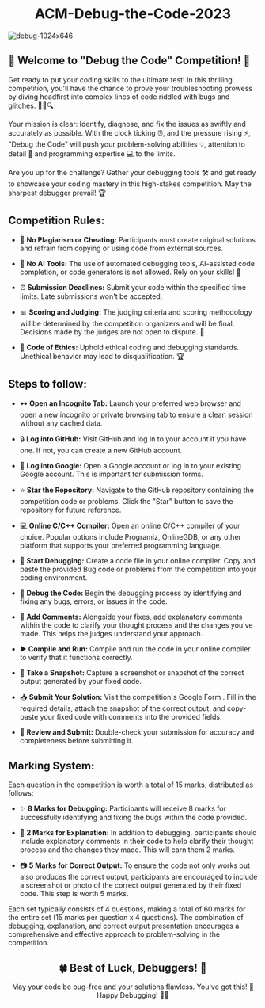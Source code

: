 <h1 align="center">ACM-Debug-the-Code-2023</h1>

![debug-1024x646](https://github.com/karan-panda/ACM-Debug-the-Code-2023/assets/108183567/fcb5a0db-f8da-4e5f-b097-b93dcab85dff)

## 🚀 Welcome to "Debug the Code" Competition! 🧩

Get ready to put your coding skills to the ultimate test! In this thrilling competition, you'll have the chance to prove your troubleshooting prowess by diving headfirst into complex lines of code riddled with bugs and glitches. 🐜🐛🔍

Your mission is clear: Identify, diagnose, and fix the issues as swiftly and accurately as possible. With the clock ticking ⏰, and the pressure rising ⚡, "Debug the Code" will push your problem-solving abilities 💡, attention to detail 🧐 and programming expertise 💻 to the limits.

Are you up for the challenge? Gather your debugging tools 🛠️ and get ready to showcase your coding mastery in this high-stakes competition. May the sharpest debugger prevail! 🏆

## Competition Rules:
- 🚫 **No Plagiarism or Cheating:** Participants must create original solutions and refrain from copying or using code from external sources.

- 🤖 **No AI Tools:** The use of automated debugging tools, AI-assisted code completion, or code generators is not allowed. Rely on your skills! 💪

- ⏰ **Submission Deadlines:** Submit your code within the specified time limits. Late submissions won't be accepted.

- 📊 **Scoring and Judging:** The judging criteria and scoring methodology will be determined by the competition organizers and will be final. Decisions made by the judges are not open to dispute. 📝

- 👏 **Code of Ethics:** Uphold ethical coding and debugging standards. Unethical behavior may lead to disqualification. 🏆

## Steps to follow:
- 🕶️ **Open an Incognito Tab:** Launch your preferred web browser and open a new incognito or private browsing tab to ensure a clean session without any cached data.

- 🔒 **Log into GitHub:** Visit GitHub and log in to your account if you have one. If not, you can create a new GitHub account.

- 📧 **Log into Google:** Open a Google account or log in to your existing Google account. This is important for submission forms.

- ⭐ **Star the Repository:** Navigate to the GitHub repository containing the competition code or problems. Click the "Star" button to save the repository for future reference.

- 💻 **Online C/C++ Compiler:** Open an online C/C++ compiler of your choice. Popular options include Programiz, OnlineGDB, or any other platform that supports your preferred programming language.

- 🚀 **Start Debugging:** Create a code file in your online compiler. Copy and paste the provided Bug code or problems from the competition into your coding environment.

- 🐞 **Debug the Code:** Begin the debugging process by identifying and fixing any bugs, errors, or issues in the code.

- 💬 **Add Comments:** Alongside your fixes, add explanatory comments within the code to clarify your thought process and the changes you've made. This helps the judges understand your approach.

- ▶️ **Compile and Run:** Compile and run the code in your online compiler to verify that it functions correctly.

- 📸 **Take a Snapshot:** Capture a screenshot or snapshot of the correct output generated by your fixed code.

- 📥 **Submit Your Solution:** Visit the competition's Google Form . Fill in the required details, attach the snapshot of the correct output, and copy-paste your fixed code with comments into the provided fields.

- 🧐 **Review and Submit:** Double-check your submission for accuracy and completeness before submitting it.

## Marking System:

Each question in the competition is worth a total of 15 marks, distributed as follows:

- ✨ **8 Marks for Debugging:** Participants will receive 8 marks for successfully identifying and fixing the bugs within the code provided.

- 📝 **2 Marks for Explanation:** In addition to debugging, participants should include explanatory comments in their code to help clarify their thought process and the changes they made. This will earn them 2 marks.

- 📷 **5 Marks for Correct Output:** To ensure the code not only works but also produces the correct output, participants are encouraged to include a screenshot or photo of the correct output generated by their fixed code. This step is worth 5 marks.

Each set typically consists of 4 questions, making a total of 60 marks for the entire set (15 marks per question x 4 questions). The combination of debugging, explanation, and correct output presentation encourages a comprehensive and effective approach to problem-solving in the competition.


<h2 align="center">
🍀 Best of Luck, Debuggers! 🚀
</h2>
<p align="center">
May your code be bug-free and your solutions flawless. You've got this! 💪
Happy Debugging! 🐞✨
</p>
